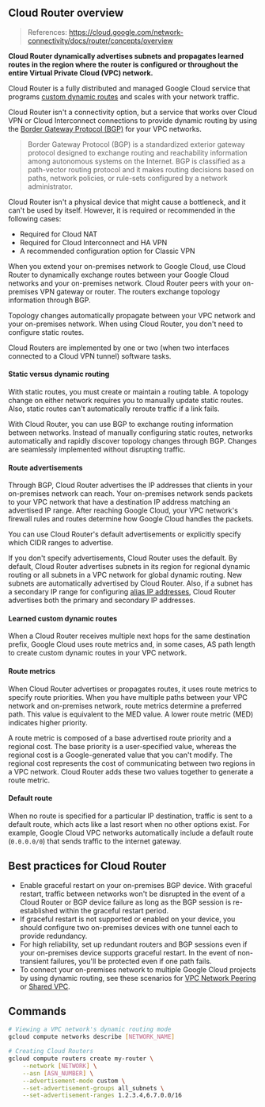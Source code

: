 ## Cloud Router overview

> References:
> https://cloud.google.com/network-connectivity/docs/router/concepts/overview

**Cloud Router dynamically advertises subnets and propagates learned routes in the region where the router is configured or throughout the entire Virtual Private Cloud (VPC) network.**



Cloud Router is a fully distributed and managed Google Cloud  service that programs [custom dynamic routes](https://cloud.google.com/vpc/docs/routes#dynamic_routes)  and scales with your network traffic. 

Cloud Router isn't a connectivity option, but a service that works over Cloud VPN  or Cloud Interconnect connections to provide dynamic routing by using the  [Border Gateway Protocol (BGP)](https://www.wikipedia.org/wiki/Border_Gateway_Protocol)  for your VPC networks.

> Border Gateway Protocol (BGP) is a standardized exterior gateway protocol designed to exchange routing and reachability information among autonomous systems on the Internet. BGP is classified as a path-vector routing protocol and it makes routing decisions based on paths, network policies, or rule-sets configured by a network administrator. 

Cloud Router isn't a physical device that might cause a bottleneck, and it can't be  used by itself. However, it is required or recommended in the following cases:

- Required for Cloud NAT
- Required for Cloud Interconnect and HA VPN
- A recommended configuration option for Classic VPN

When you extend your on-premises network to Google Cloud, use Cloud Router to dynamically exchange routes between your Google Cloud networks and your on-premises network. Cloud Router peers with your on-premises VPN gateway or router. The routers exchange topology information through BGP.

Topology changes automatically propagate between your VPC network and your  on-premises network. When using Cloud Router, you don't need to configure static routes.

Cloud Routers are implemented by one or two (when two interfaces connected to a Cloud VPN tunnel) software tasks.

#### Static versus dynamic routing

With static routes, you must create or maintain a routing table. A topology change on either network requires you to manually update static routes. Also, static routes can't automatically reroute traffic if a link fails.

With Cloud Router, you can use BGP to exchange routing information between networks. Instead of manually configuring static routes, networks automatically and rapidly discover topology changes through BGP. Changes are seamlessly implemented without disrupting traffic. 

#### Route advertisements

Through BGP, Cloud Router advertises the IP addresses that clients in your on-premises network can reach. Your on-premises network sends packets to your VPC network that have a destination IP address matching an advertised IP range. After reaching Google Cloud, your VPC network's firewall rules and routes determine how Google Cloud handles the packets.

You can use Cloud Router's default advertisements or explicitly specify which CIDR ranges to advertise. 

If you don't specify advertisements, Cloud Router uses the default. By default, Cloud Router advertises subnets in its region for regional dynamic routing or all subnets in a VPC network for global dynamic routing. New subnets are automatically advertised by Cloud Router. Also, if a subnet has a secondary IP range for configuring [alias IP addresses](https://cloud.google.com/vpc/docs/alias-ip), Cloud Router advertises both the primary and secondary IP addresses.

#### Learned custom dynamic routes

When a Cloud Router receives multiple next hops for the same destination prefix, Google Cloud uses route metrics and, in some cases, AS path length to create custom dynamic routes in your VPC network.

#### Route metrics

When Cloud Router advertises or propagates routes, it uses route metrics to specify route priorities. When you have multiple paths between your VPC network and on-premises network, route metrics determine a preferred path. This value is equivalent to the MED value. A lower route metric (MED) indicates higher priority.

A route metric is composed of a base advertised route priority and a regional cost. The base priority is a user-specified value, whereas the regional cost is a Google-generated value that you can't modify. The regional cost represents the cost of communicating between two regions in a VPC network. Cloud Router adds these two values together to generate a route metric.

#### Default route

When no route is specified for a particular IP destination, traffic is sent to a default route, which acts like a last resort when no other options exist. For example, Google Cloud VPC networks automatically include a default route (`0.0.0.0/0`) that sends traffic to the internet gateway.


## Best practices for Cloud Router

- Enable graceful restart on your on-premises BGP device. With graceful restart, traffic between networks won't be disrupted in the event of a Cloud Router or BGP device failure as long as the BGP session is re-established within the graceful restart period.
- If graceful restart is not supported or enabled on your device, you should configure two on-premises devices with one tunnel each to provide redundancy.
- For high reliability, set up redundant routers and BGP sessions even if your on-premises device supports graceful restart. In the event of non-transient failures, you'll be protected even if one path fails.
- To connect your on-premises network to multiple Google Cloud projects by using dynamic routing, see these scenarios for [VPC Network Peering](https://cloud.google.com/vpc/docs/vpc-peering#transit-network) or [Shared VPC](https://cloud.google.com/vpc/docs/shared-vpc#hybrid_cloud_scenario).


## Commands

```bash
# Viewing a VPC network's dynamic routing mode
gcloud compute networks describe [NETWORK_NAME]

# Creating Cloud Routers
gcloud compute routers create my-router \
    --network [NETWORK] \
    --asn [ASN_NUMBER] \
    --advertisement-mode custom \
    --set-advertisement-groups all_subnets \
    --set-advertisement-ranges 1.2.3.4,6.7.0.0/16
```
